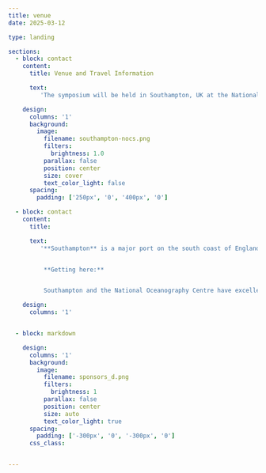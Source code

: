 ```yaml
---
title: venue
date: 2025-03-12

type: landing

sections:
  - block: contact
    content:
      title: Venue and Travel Information

      text: 
         'The symposium will be held in Southampton, UK at the National Oceanography Centre (NOC)  (Southampton University Waterfront campus).  Located within the bustling port of Southampton widely know as the Cruise Capital of the UK. Close to the city centre with good transport links. '  

    design:
      columns: '1'
      background:
        image: 
          filename: southampton-nocs.png
          filters:
            brightness: 1.0
          parallax: false
          position: center
          size: cover
          text_color_light: false
      spacing:
        padding: ['250px', '0', '400px', '0']

  - block: contact
    content:
      title: 

      text: 
         '**Southampton** is a major port on the south coast of England and has a long maritime history. It has a museum partly devoted to the story of the Titanic which sailed from Southampton on its ill-fated maiden voyage in 1912. Close by is the beautiful ‘New Forest’ which was first recorded in the Domesday Book in 1086, and was a vital source of timber for the ship building industry in bygone years. The historic cities of Winchester and Salisbury, and the world heritage site Stonehenge are within easy reach by public transport.


          **Getting here:**


          Southampton and the National Oceanography Centre have excellent travel links, including main line train station and International Airport,  details are available by [clicking here](https://noc.ac.uk/about-us/contact-us)'  

    design:
      columns: '1'


  - block: markdown

    design:
      columns: '1'
      background:
        image: 
          filename: sponsors_d.png
          filters:
            brightness: 1
          parallax: false
          position: center
          size: auto
          text_color_light: true
      spacing:
        padding: ['-300px', '0', '-300px', '0']
      css_class:


---
```

